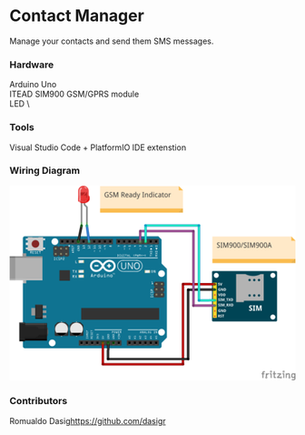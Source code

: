 Contact Manager
===============

Manage your contacts and send them SMS messages.

### Hardware

Arduino Uno \
ITEAD SIM900 GSM/GPRS module \
LED \

### Tools

Visual Studio Code + PlatformIO IDE extenstion

### Wiring Diagram

![SIM900 Wiring Diagram](https://github.com/ElexParts/ContactManager/blob/master/img/sim900-wiring-diagram.png)

### Contributors

Romualdo Dasig<https://github.com/dasigr>